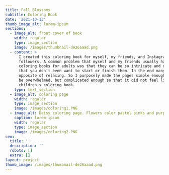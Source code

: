 ```yaml
---
title: Fall Blossoms
subtitle: Coloring Book
date: '2021-10-13'
thumb_image_alt: lorem-ipsum
sections:
  - image_alt: front cover of book
    width: regular
    type: image_section
    image: /images/thumbnail-de26aaad.png
  - content: >
      I created this coloring book for myself, my friends, and Instagram
      followers. A common problem that myself and my friends usually had with
      coloring books for adults was that they can be so intricate and detailed
      that you don't even want to start or finish them. In the end many are the
      opposite of relaxing. So I purposely made the pages simple enough to not
      be overwhelmed, but complicated enough so that it did not feel like a
      children's coloring book. 
    type: text_section
  - image_alt: coloring page
    width: regular
    type: image_section
    image: /images/coloring1.PNG
  - image_alt: Daisy coloring page. Flowers color pastel pinks and purples.
    caption: lorem-ipsum
    width: regular
    type: image_section
    image: /images/coloring2.PNG
seo:
  title: ''
  description: ''
  robots: []
  extra: []
layout: project
thumb_image: /images/thumbnail-de26aaad.png
---
```

